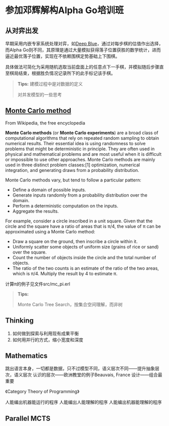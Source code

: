 # 参加邓辉解构Alpha Go培训班

## 从对弈出发
早期采用内嵌专家系统处理对弈，如[Deep Blue](https://en.wikipedia.org/wiki/Deep_Blue_(chess_computer))，通过对每步棋的估值作出选择，而Alpha Go则不同，其原理是通过大量模拟获得落子位置获胜的数学统计，进而逼近最优落子位置，实现在不依赖围棋定势基础上下围棋。

具体做法可简化为采用随机选取当前盘面上的任意点下一手棋，并模拟随后步骤直至棋局结束，根据胜负情况记录所下的此手标记该手棋。

>**Tips:**
>建模过程中是对数据的定义
>
>对并发模型的一些思考

## [Monte Carlo method](https://en.wikipedia.org/wiki/Monte_Carlo_method)
From Wikipedia, the free encyclopedia

**Monte Carlo methods** (or **Monte Carlo experiments**) are a broad class of computational algorithms that rely on repeated random sampling to obtain numerical results. Their essential idea is using randomness to solve problems that might be deterministic in principle. They are often used in physical and mathematical problems and are most useful when it is difficult or impossible to use other approaches. Monte Carlo methods are mainly used in three distinct problem classes:[1] optimization, numerical integration, and generating draws from a probability distribution.

Monte Carlo methods vary, but tend to follow a particular pattern:

- Define a domain of possible inputs.
- Generate inputs randomly from a probability distribution over the domain.
- Perform a deterministic computation on the inputs.
- Aggregate the results.

For example, consider a circle inscribed in a unit square. Given that the circle and the square have a ratio of areas that is π/4, the value of π can be approximated using a Monte Carlo method:

- Draw a square on the ground, then inscribe a circle within it.
- Uniformly scatter some objects of uniform size (grains of rice or sand) over the square.
- Count the number of objects inside the circle and the total number of objects.
- The ratio of the two counts is an estimate of the ratio of the two areas, which is π/4. Multiply the result by 4 to estimate π.

计算π的例子见文件src/mc_pi.erl

>**Tips:**
>
>Monte Carlo Tree Search，按集合空间理解，而非树

## Thinking
1. 如何做到探索与利用现有成果平衡
2. 如何用并行的方式，缩小宽度和深度

## Mathematics
跳出语言本身，一切都是数据，只不过模型不同，语义层次不同——提升抽象层次，语义层次
认识的层次——欧洲教堂的例子Beauvais, France
设计——组合最重要

《Category Theory of Programming》

人能编出机器能运行的程序
人能编出人能理解的程序
人能编出机器能理解的程序

## Parallel MCTS
